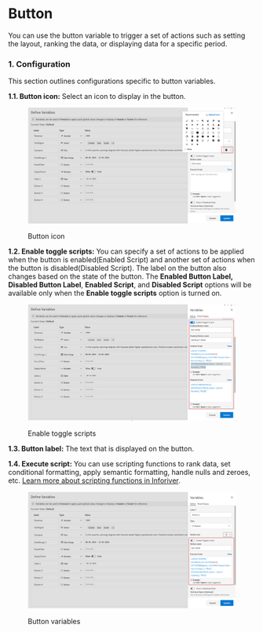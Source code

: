 # Button

You can use the button variable to trigger a set of actions such as setting the layout, ranking the data, or displaying data for a specific period.

### 1. Configuration <a href="#id-1.-configuration" id="id-1.-configuration"></a>

This section outlines configurations specific to button variables.

**1.1. Button icon:** Select an icon to display in the button.

<figure><img src="../../../.gitbook/assets/image (3) (1) (1) (1) (1) (1) (1) (1) (1) (1) (1) (1) (1) (1) (1) (1) (1) (1) (1) (1) (1) (1) (1).png" alt=""><figcaption><p>Button icon</p></figcaption></figure>

**1.2. Enable toggle scripts:** You can specify a set of actions to be applied when the button is enabled(Enabled Script) and another set of actions when the button is disabled(Disabled Script). The label on the button also changes based on the state of the button. The **Enabled Button Label,** **Disabled Button Label**, **Enabled Script**, and **Disabled Script** options will be available only when the **Enable toggle scripts** option is turned on.

<figure><img src="../../../.gitbook/assets/image (1) (1) (1) (1) (1) (1) (1) (1) (1) (1) (1) (1) (1) (1) (1) (1) (1) (1) (1) (1) (1) (1) (1) (1) (1) (1) (1) (1) (1) (1) (1) (1) (1) (1) (1) (1) (1) (1) (1) (1) (1) (1) (1) (1) (1) (1) (1) (1) (1) (1) (1) (1).png" alt=""><figcaption><p>Enable toggle scripts</p></figcaption></figure>

**1.3. Button label:** The text that is displayed on the button.

**1.4. Execute script:** You can use scripting functions to rank data, set conditional formatting, apply semantic formatting, handle nulls and zeroes, etc. [Learn more about scripting functions in Inforiver](../../../formula-syntax/scripting-functions/).

<figure><img src="../../../.gitbook/assets/image (2) (1) (1) (1) (1) (1) (1) (1) (1) (1) (1) (1) (1) (1) (1) (1) (1) (1) (1) (1) (1) (1) (1) (1) (1) (1) (1) (1) (1) (1).png" alt=""><figcaption><p>Button variables</p></figcaption></figure>

